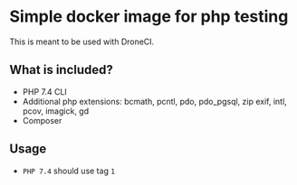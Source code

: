 # Simple docker image for php testing

This is meant to be used with DroneCI.

## What is included?
- PHP 7.4 CLI
- Additional php extensions: bcmath, pcntl, pdo, pdo_pgsql, zip exif, intl, pcov, imagick, gd
- Composer

## Usage
- `PHP 7.4` should use tag `1`



